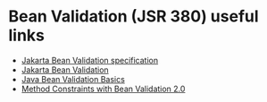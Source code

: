 # Bean Validation (JSR 380) useful links
* [Jakarta Bean Validation specification](https://jakarta.ee/specifications/bean-validation/3.0/jakarta-bean-validation-spec-3.0.html)
* [Jakarta Bean Validation](https://beanvalidation.org/)
* [Java Bean Validation Basics](https://www.baeldung.com/javax-validation)
* [Method Constraints with Bean Validation 2.0](https://www.baeldung.com/javax-validation-method-constraints)
